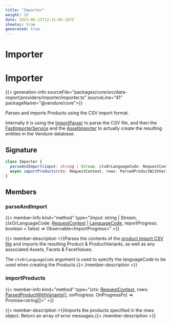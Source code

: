 ```yaml
---
title: "Importer"
weight: 10
date: 2023-06-13T12:31:09.107Z
showtoc: true
generated: true
---
```

<!-- This file was generated from the Vendure source. Do not modify. Instead, re-run the "docs:build" script -->

# Importer
<div class="symbol">


# Importer

{{< generation-info sourceFile="packages/core/src/data-import/providers/importer/importer.ts" sourceLine="41" packageName="@vendure/core">}}

Parses and imports Products using the CSV import format.

Internally it is using the <a href='/typescript-api/import-export/import-parser#importparser'>ImportParser</a> to parse the CSV file, and then the
<a href='/typescript-api/import-export/fast-importer-service#fastimporterservice'>FastImporterService</a> and the <a href='/typescript-api/import-export/asset-importer#assetimporter'>AssetImporter</a> to actually create the resulting
entities in the Vendure database.

## Signature

```TypeScript
class Importer {
  parseAndImport(input: string | Stream, ctxOrLanguageCode: RequestContext | LanguageCode, reportProgress: boolean = false) => Observable<ImportProgress>;
  async importProducts(ctx: RequestContext, rows: ParsedProductWithVariants[], onProgress: OnProgressFn) => Promise<string[]>;
}
```
## Members

### parseAndImport

{{< member-info kind="method" type="(input: string | Stream, ctxOrLanguageCode: <a href='/typescript-api/request/request-context#requestcontext'>RequestContext</a> | <a href='/typescript-api/common/language-code#languagecode'>LanguageCode</a>, reportProgress: boolean = false) => Observable&#60;ImportProgress&#62;"  >}}

{{< member-description >}}Parses the contents of the [product import CSV file](/docs/developer-guide/importing-product-data/#product-import-format) and imports
the resulting Product & ProductVariants, as well as any associated Assets, Facets & FacetValues.

The `ctxOrLanguageCode` argument is used to specify the languageCode to be used when creating the Products.{{< /member-description >}}

### importProducts

{{< member-info kind="method" type="(ctx: <a href='/typescript-api/request/request-context#requestcontext'>RequestContext</a>, rows: <a href='/typescript-api/import-export/import-parser#parsedproductwithvariants'>ParsedProductWithVariants</a>[], onProgress: OnProgressFn) => Promise&#60;string[]&#62;"  >}}

{{< member-description >}}Imports the products specified in the rows object. Return an array of error messages.{{< /member-description >}}


</div>
